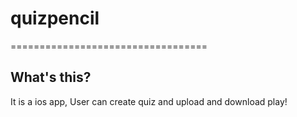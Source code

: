 # quizpencil
==================================

## What's this?

It is a ios app, User can create quiz and upload and download play!
